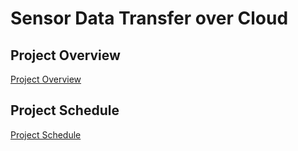 # Sensor Data Transfer over Cloud

## Project Overview

[Project Overview](https://github.com/cu-ecen-aeld/final-project-dhirajbennadi/wiki/Project-Overview)

## Project Schedule
[Project Schedule](https://github.com/cu-ecen-aeld/final-project-dhirajbennadi/wiki/Project-Schedule)
